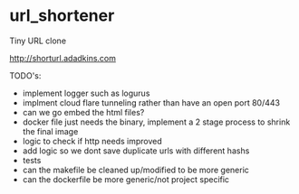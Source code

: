 # url_shortener
Tiny URL clone

http://shorturl.adadkins.com

TODO's:
- implement logger such as logurus
- implment cloud flare tunneling rather than have an open port 80/443
- can we go embed the html files?
- docker file just needs the binary, implement a 2 stage process to shrink the final image
- logic to check if http needs improved
- add logic so we dont save duplicate urls with different hashs
- tests
- can the makefile be cleaned up/modified to be more generic
- can the dockerfile be more generic/not project specific